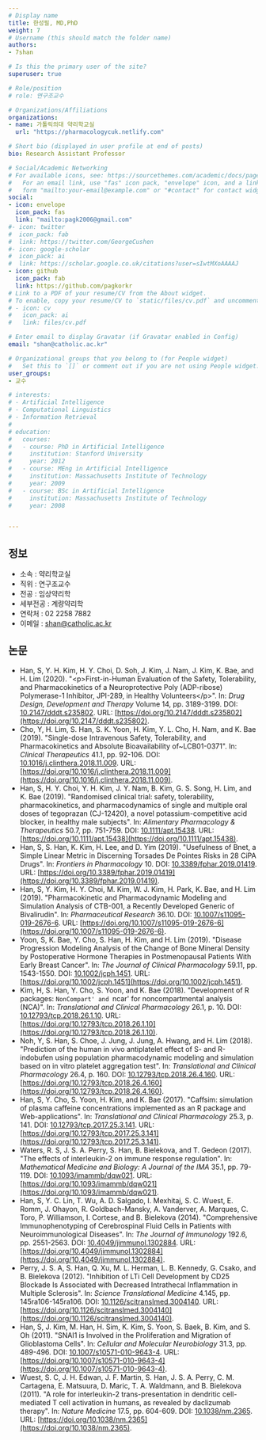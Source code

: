 ```yaml
---
# Display name
title: 한성필, MD,PhD
weight: 7
# Username (this should match the folder name)
authors:
- 7shan

# Is this the primary user of the site?
superuser: true 

# Role/position
# role: 연구조교수

# Organizations/Affiliations
organizations:
- name: 가톨릭의대 약리학교실
  url: "https://pharmacologycuk.netlify.com"

# Short bio (displayed in user profile at end of posts)
bio: Research Assistant Professor

# Social/Academic Networking
# For available icons, see: https://sourcethemes.com/academic/docs/page-builder/#icons
#   For an email link, use "fas" icon pack, "envelope" icon, and a link in the
#   form "mailto:your-email@example.com" or "#contact" for contact widget.
social:
- icon: envelope
  icon_pack: fas
  link: "mailto:pagk2006@gmail.com"
#- icon: twitter
#  icon_pack: fab
#  link: https://twitter.com/GeorgeCushen
#- icon: google-scholar
#  icon_pack: ai
#  link: https://scholar.google.co.uk/citations?user=sIwtMXoAAAAJ
- icon: github
  icon_pack: fab
  link: https://github.com/pagkorkr
# Link to a PDF of your resume/CV from the About widget.
# To enable, copy your resume/CV to `static/files/cv.pdf` and uncomment the lines below.
# - icon: cv
#   icon_pack: ai
#   link: files/cv.pdf

# Enter email to display Gravatar (if Gravatar enabled in Config)
email: "shan@catholic.ac.kr"

# Organizational groups that you belong to (for People widget)
#   Set this to `[]` or comment out if you are not using People widget.
user_groups:
- 교수

# interests:
# - Artificial Intelligence
# - Computational Linguistics
# - Information Retrieval
# 
# education:
#   courses:
#   - course: PhD in Artificial Intelligence
#     institution: Stanford University
#     year: 2012
#   - course: MEng in Artificial Intelligence
#     institution: Massachusetts Institute of Technology
#     year: 2009
#   - course: BSc in Artificial Intelligence
#     institution: Massachusetts Institute of Technology
#     year: 2008


---
```


## 정보

- 소속 : 약리학교실
- 직위 : 연구조교수
- 전공 : 임상약리학
- 세부전공 : 계량약리학
- 연락처 : 02 2258 7882
- 이메일 : shan@catholic.ac.kr

## 논문

- Han, S, Y. H. Kim, H. Y. Choi, D. Soh, J. Kim, J. Nam, J. Kim, K. Bae, and H.  Lim (2020). "$\less$p$\greater$First-in-Human Evaluation of the Safety, Tolerability, and Pharmacokinetics of a Neuroprotective Poly (ADP-ribose) Polymerase-1 Inhibitor, JPI-289, in Healthy Volunteers$\less$/p$\greater$". In: _Drug Design, Development and Therapy_ Volume 14, pp. 3189-3199. DOI: [10.2147/dddt.s235802](https://doi.org/10.2147%2Fdddt.s235802). URL: [https://doi.org/10.2147/dddt.s235802](https://doi.org/10.2147/dddt.s235802).
- Cho, Y, H. Lim, S. Han, S. K. Yoon, H. Kim, Y. L. Cho, H. Nam, and K. Bae (2019). "Single-dose Intravenous Safety, Tolerability, and Pharmacokinetics and Absolute Bioavailability of~LCB01-0371". In: _Clinical Therapeutics_ 41.1, pp.  92-106. DOI: [10.1016/j.clinthera.2018.11.009](https://doi.org/10.1016%2Fj.clinthera.2018.11.009).  URL: [https://doi.org/10.1016/j.clinthera.2018.11.009](https://doi.org/10.1016/j.clinthera.2018.11.009).
- Han, S, H. Y. Choi, Y. H. Kim, J. Y. Nam, B. Kim, G. S. Song, H. Lim, and K.  Bae (2019). "Randomised clinical trial: safety, tolerability, pharmacokinetics, and pharmacodynamics of single and multiple oral doses of tegoprazan (CJ-12420), a novel potassium-competitive acid blocker, in healthy male subjects". In: _Alimentary Pharmacology & Therapeutics_ 50.7, pp. 751-759. DOI: [10.1111/apt.15438](https://doi.org/10.1111%2Fapt.15438). URL: [https://doi.org/10.1111/apt.15438](https://doi.org/10.1111/apt.15438).
- Han, S, S. Han, K. Kim, H. Lee, and D. Yim (2019). "Usefulness of Bnet, a Simple Linear Metric in Discerning Torsades De Pointes Risks in 28 CiPA Drugs".  In: _Frontiers in Pharmacology_ 10. DOI: [10.3389/fphar.2019.01419](https://doi.org/10.3389%2Ffphar.2019.01419). URL: [https://doi.org/10.3389/fphar.2019.01419](https://doi.org/10.3389/fphar.2019.01419).  
- Han, S, Y. Kim, H. Y. Choi, M. Kim, W. J. Kim, H. Park, K. Bae, and H. Lim (2019). "Pharmacokinetic and Pharmacodynamic Modeling and Simulation Analysis of CTB-001, a Recently Developed Generic of Bivalirudin". In: _Pharmaceutical Research_ 36.10. DOI: [10.1007/s11095-019-2676-6](https://doi.org/10.1007%2Fs11095-019-2676-6). URL: [https://doi.org/10.1007/s11095-019-2676-6](https://doi.org/10.1007/s11095-019-2676-6).
- Yoon, S, K. Bae, Y. Cho, S. Han, H. Kim, and H. Lim (2019). "Disease Progression Modeling Analysis of the Change of Bone Mineral Density by Postoperative Hormone Therapies in Postmenopausal Patients With Early Breast Cancer". In: _The Journal of Clinical Pharmacology_ 59.11, pp. 1543-1550. DOI: [10.1002/jcph.1451](https://doi.org/10.1002%2Fjcph.1451). URL: [https://doi.org/10.1002/jcph.1451](https://doi.org/10.1002/jcph.1451).
- Kim, H, S. Han, Y. Cho, S. Yoon, and K. Bae (2018). "Development of R packages: `NonCompart' and `ncar' for noncompartmental analysis (NCA)". In: _Translational and Clinical Pharmacology_ 26.1, p. 10. DOI: [10.12793/tcp.2018.26.1.10](https://doi.org/10.12793%2Ftcp.2018.26.1.10). URL: [https://doi.org/10.12793/tcp.2018.26.1.10](https://doi.org/10.12793/tcp.2018.26.1.10).
- Noh, Y, S. Han, S. Choe, J. Jung, J. Jung, A. Hwang, and H. Lim (2018).  "Prediction of the human in vivo antiplatelet effect of S- and R-indobufen using population pharmacodynamic modeling and simulation based on in vitro platelet aggregation test". In: _Translational and Clinical Pharmacology_ 26.4, p. 160. DOI: [10.12793/tcp.2018.26.4.160](https://doi.org/10.12793%2Ftcp.2018.26.4.160).  URL: [https://doi.org/10.12793/tcp.2018.26.4.160](https://doi.org/10.12793/tcp.2018.26.4.160).
- Han, S, Y. Cho, S. Yoon, H. Kim, and K. Bae (2017). "Caffsim: simulation of plasma caffeine concentrations implemented as an R package and Web-applications". In: _Translational and Clinical Pharmacology_ 25.3, p. 141.  DOI: [10.12793/tcp.2017.25.3.141](https://doi.org/10.12793%2Ftcp.2017.25.3.141).  URL: [https://doi.org/10.12793/tcp.2017.25.3.141](https://doi.org/10.12793/tcp.2017.25.3.141).
- Waters, R. S, J. S. A. Perry, S. Han, B. Bielekova, and T. Gedeon (2017). "The effects of interleukin-2 on immune response regulation". In: _Mathematical Medicine and Biology: A Journal of the IMA_ 35.1, pp. 79-119. DOI: [10.1093/imammb/dqw021](https://doi.org/10.1093%2Fimammb%2Fdqw021). URL: [https://doi.org/10.1093/imammb/dqw021](https://doi.org/10.1093/imammb/dqw021).
- Han, S, Y. C. Lin, T. Wu, A. D. Salgado, I. Mexhitaj, S. C. Wuest, E. Romm, J.  Ohayon, R. Goldbach-Mansky, A. Vanderver, A. Marques, C. Toro, P. Williamson, I. Cortese, and B. Bielekova (2014). "Comprehensive Immunophenotyping of Cerebrospinal Fluid Cells in Patients with Neuroimmunological Diseases". In: _The Journal of Immunology_ 192.6, pp. 2551-2563. DOI: [10.4049/jimmunol.1302884](https://doi.org/10.4049%2Fjimmunol.1302884). URL: [https://doi.org/10.4049/jimmunol.1302884](https://doi.org/10.4049/jimmunol.1302884).
- Perry, J. S. A, S. Han, Q. Xu, M. L. Herman, L. B. Kennedy, G. Csako, and B.  Bielekova (2012). "Inhibition of LTi Cell Development by CD25 Blockade Is Associated with Decreased Intrathecal Inflammation in Multiple Sclerosis". In: _Science Translational Medicine_ 4.145, pp. 145ra106-145ra106. DOI: [10.1126/scitranslmed.3004140](https://doi.org/10.1126%2Fscitranslmed.3004140).  URL: [https://doi.org/10.1126/scitranslmed.3004140](https://doi.org/10.1126/scitranslmed.3004140).
- Han, S, J. Kim, M. Han, H. Sim, K. Kim, S. Yoon, S. Baek, B. Kim, and S. Oh (2011). "SNAI1 is Involved in the Proliferation and Migration of Glioblastoma Cells". In: _Cellular and Molecular Neurobiology_ 31.3, pp. 489-496. DOI: [10.1007/s10571-010-9643-4](https://doi.org/10.1007%2Fs10571-010-9643-4). URL: [https://doi.org/10.1007/s10571-010-9643-4](https://doi.org/10.1007/s10571-010-9643-4).  
- Wuest, S. C, J. H. Edwan, J. F. Martin, S. Han, J. S. A. Perry, C. M.  Cartagena, E. Matsuura, D. Maric, T. A. Waldmann, and B. Bielekova (2011). "A role for interleukin-2 trans-presentation in dendritic cell-mediated T cell activation in humans, as revealed by daclizumab therapy". In: _Nature Medicine_ 17.5, pp. 604-609. DOI: [10.1038/nm.2365](https://doi.org/10.1038%2Fnm.2365).  URL: [https://doi.org/10.1038/nm.2365](https://doi.org/10.1038/nm.2365).
